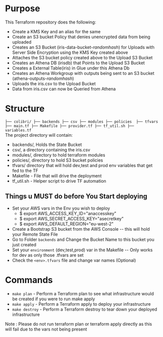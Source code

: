 # Purpose
This Terraform repository does the following:
- Create a KMS Key and an alias for the same
- Create an S3 bucket Policy that denies unencrypted data from being uploaded
- Creates an S3 Bucket (iris-data-bucket-_randomhash_) for Uploads with Server Side Encryption using the KMS Key created above 
- Attaches the S3 bucket policy created above to the Upload S3 Bucket
- Creates an Athena DB (irisdb) that Points to the Upload S3 Bucket
- Creates a External Table(iris) in Glue under this Athena Db
- Creates an Athena Workgroup with outputs being sent to an S3 bucket (athena-outputs-_randomhash_)
- Uploads the iris.csv to the Upload Bucket
- Data from iris.csv can now be Queried from Athena 

# Structure
`
├── colibri/
 ├── backends
 ├── csv
 ├── modules
 ├── policies 
 ├── tfvars
 ├── main.tf
 ├── Makefile
 ├── provider.tf
 ├── tf_util.sh
 ├── variables.tf
 `  
The project directory will contain:
- backends/, Holds the State Bucket 
- csv/, a directory containing the iris.csv
- modules/, directory to hold terraform modules
- policies/, directory to hold S3 bucket policies
- tfvars/ directory that will hold dev,test and prod env variables that get fed to the TF
- Makefile - File that will drive the deployment
- tf_util.sh - Helper script to drive TF automation

## Things u MUST do before You Start deploying
- Set your AWS vars in the Env you wish to deploy 
    - $ export AWS_ACCESS_KEY_ID="anaccesskey"
    - $ export AWS_SECRET_ACCESS_KEY="asecretkey"
    - $ export AWS_DEFAULT_REGION="eu-west-2"
- Create a Bootstrap S3 bucket from the AWS Console -- this will hold your Remote State File
- Go to Folder `backends` and Change the Bucket Name to this bucket you just created
- Set your `environment` (dev,test,prod) var in the Makefile -- Only works for dev as only those .tfvars are set
- Check the `<env>.tfvars` file and change var names (Optional)

# Commands
- `make plan` - Perform a Terraform plan to see what infrastructure would be created if you were to run make apply
- `make apply` - Perform a Terraform apply to deploy your infrastructure
- `make destroy` - Perform a Terraform destroy to tear down your deployed infrastructure

Note : Please do not run terraform plan or terraform apply directly as this will fail due to the vars not being present